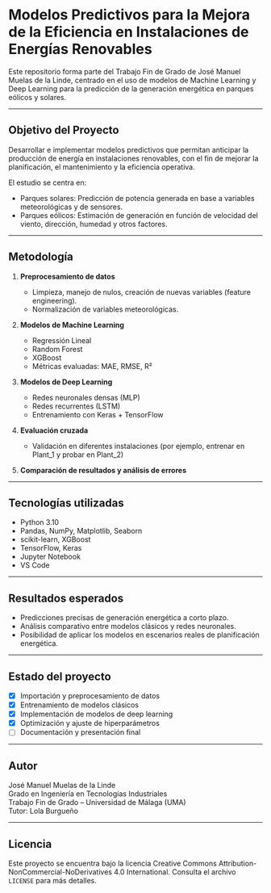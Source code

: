 # Modelos Predictivos para la Mejora de la Eficiencia en Instalaciones de Energías Renovables

Este repositorio forma parte del Trabajo Fin de Grado de José Manuel Muelas de la Linde, centrado en el uso de modelos de Machine Learning y Deep Learning para la predicción de la generación energética en parques eólicos y solares.

---

## Objetivo del Proyecto

Desarrollar e implementar modelos predictivos que permitan anticipar la producción de energía en instalaciones renovables, con el fin de mejorar la planificación, el mantenimiento y la eficiencia operativa.

El estudio se centra en:

- Parques solares: Predicción de potencia generada en base a variables meteorológicas y de sensores.
- Parques eólicos: Estimación de generación en función de velocidad del viento, dirección, humedad y otros factores.

---

## Metodología

1. **Preprocesamiento de datos**
   - Limpieza, manejo de nulos, creación de nuevas variables (feature engineering).
   - Normalización de variables meteorológicas.

2. **Modelos de Machine Learning**
   - Regressión Lineal
   - Random Forest
   - XGBoost
   - Métricas evaluadas: MAE, RMSE, R²

3. **Modelos de Deep Learning**
   - Redes neuronales densas (MLP)
   - Redes recurrentes (LSTM)
   - Entrenamiento con Keras + TensorFlow

4. **Evaluación cruzada**
   - Validación en diferentes instalaciones (por ejemplo, entrenar en Plant_1 y probar en Plant_2)

5. **Comparación de resultados y análisis de errores**

---

## Tecnologías utilizadas

- Python 3.10
- Pandas, NumPy, Matplotlib, Seaborn
- scikit-learn, XGBoost
- TensorFlow, Keras
- Jupyter Notebook
- VS Code

---

## Resultados esperados

- Predicciones precisas de generación energética a corto plazo.
- Análisis comparativo entre modelos clásicos y redes neuronales.
- Posibilidad de aplicar los modelos en escenarios reales de planificación energética.

---

## Estado del proyecto

- [x] Importación y preprocesamiento de datos
- [x] Entrenamiento de modelos clásicos
- [x] Implementación de modelos de deep learning
- [x] Optimización y ajuste de hiperparámetros
- [ ] Documentación y presentación final

---

## Autor

José Manuel Muelas de la Linde  
Grado en Ingeniería en Tecnologías Industriales  
Trabajo Fin de Grado – Universidad de Málaga (UMA)  
Tutor: Lola Burgueño

---

## Licencia

Este proyecto se encuentra bajo la licencia Creative Commons Attribution-NonCommercial-NoDerivatives 4.0 International. Consulta el archivo `LICENSE` para más detalles.
